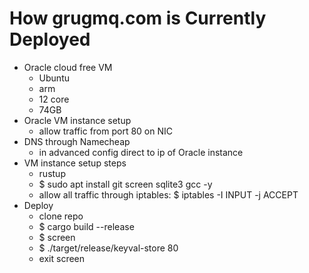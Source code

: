 # How grugmq.com is Currently Deployed
- Oracle cloud free VM
  - Ubuntu
  - arm
  - 12 core
  - 74GB
- Oracle VM instance setup
  - allow traffic from port 80 on NIC
- DNS through Namecheap
  - in advanced config direct to ip of Oracle instance
- VM instance setup steps
  - rustup
  - $ sudo apt install git screen sqlite3 gcc -y
  - allow all traffic through iptables: $ iptables -I INPUT -j ACCEPT
- Deploy
  - clone repo
  - $ cargo build --release
  - $ screen
  - $ ./target/release/keyval-store 80
  - exit screen
